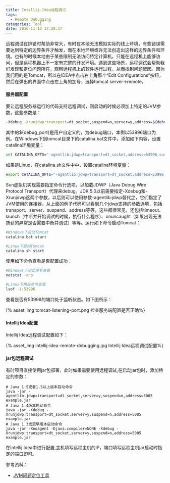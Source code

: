 ```yaml
---
title: Intellij-Idea远程调试
tags:
  - Remote Debugging
categories: Tool
date: 2016-11-12 17:28:17
---
```


远程调试在排错时帮助非常大，有时在本地无法模拟实际的线上环境，有些错误需要达到特定的边界条件才触发，而在本地环境或许无法创造出这样的边界条件和环境。也有的时候本地由于某些限制无法访问特定计算机，只能在远程机上能够访问，但是远程机器上不一定有完整的开发环境。遇到这些场景，远程调试会帮助我们发现和定位问题所在，观察远程机上的软件运行过程，从而找到问题起因。因为我们用的是Tomcat，所以在IDEA中点击右上角那个“Edit Configurations”按钮，然后在弹出的界面中点击左上角的加号，选择tomcat server->remote。

#### 服务器配置

要让远程服务器运行的代码支持远程调试，则启动的时候必须加上特定的JVM参数，这些参数是：

<!-- more -->

```Bash
-Xdebug -Xrunjdwp:transport=dt_socket,suspend=n,server=y,address=${debug_port}
```

其中的${debug_port}是用户自定义的，为debug端口，本例以53996端口为例。在Windows下到tomcat目录下的catalina.bat文件中，添加如下内容，设置catalina环境变量：

```Bash
set CATALINA_OPTS="-agentlib:jdwp=transport=dt_socket,address=53996,suspend=n,server=y"
```

如果是Linux，在catalina.sh文件中中，设置catalina环境变量：

```Bash
export CATALINA_OPTS="-agentlib:jdwp=transport=dt_socket,address=53996,suspend=n,server=y"
```
Sun虚拟机实现需要指定命令行选项，以加载JDWP（Java Debug Wire Protocol Transport）代理来debug。JDK 5.0以前需要指定-Xdebug和-Xrunjdwp这两个参数，以后则可以使用参数-agentlib:jdwp替代之，它们指定了JVM使用的连接器。从上面的例子代码可以看到几个jdwp支持的参数选项，包括transport、server、suspend、address等等，这些都很常见，还包括timeout、launch（中断并开始调试的时候，执行什么程序）、onuncaught（如果出现无法捕获的异常是否需要中断并调试）等等。运行如下命令启动Tomcat：

```Bash
#Windows下启动Tomcat
catalina.bat start

#Linux下启动Tomcat
catalina.sh start
```

使用如下命令查看是否配置成功：

```Bash
#Windows下用此命令查看
netstat -ano

#Linux下用此命令查看
lsof -i:53996
```

查看是否有53996的端口处于监听状态。如下图所示：

{% asset_img tomcat-listening-port.png 检查服务端配置是否正确%}



#### Intellij Idea配置

Intellij Idea远程调试配置如下：

{% asset_img intellij-idea-remote-debugging.jpg Intellij Idea远程调试配置%}

#### jar包远程调试

有时项目直接使用jar包部署，此时如果需要使用远程调试,在启动jar包时，添加特定的参数：

```shell
# Java 1.5或者1.5以上版本启动命令
java -jar -agentlib:jdwp=transport=dt_socket,server=y,suspend=n,address=5005 example.jar
# Java 1.4版本启动命令
java -jar -Xdebug -Xrunjdwp:transport=dt_socket,server=y,suspend=n,address=5005 example.jar
# Java 1.3或更早版本启动命令
java -jar -Xnoagent -Djava.compiler=NONE -Xdebug -Xrunjdwp:transport=dt_socket,server=y,suspend=n,address=5005 example.jar
```

在Intellij Idea中进行配置,主机填写远程主机的IP，端口填写远程主机jar启动时指定的端口即可。




参考资料：

* [JVM问题定位工具](http://www.raychase.net/1519)
